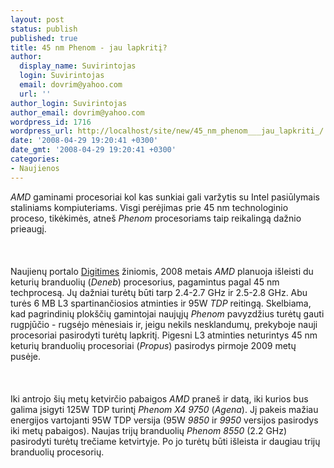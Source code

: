 ```yaml
---
layout: post
status: publish
published: true
title: 45 nm Phenom - jau lapkritį?
author:
  display_name: Suvirintojas
  login: Suvirintojas
  email: dovrim@yahoo.com
  url: ''
author_login: Suvirintojas
author_email: dovrim@yahoo.com
wordpress_id: 1716
wordpress_url: http://localhost/site/new/45_nm_phenom___jau_lapkriti_/
date: '2008-04-29 19:20:41 +0300'
date_gmt: '2008-04-29 19:20:41 +0300'
categories:
- Naujienos
---
```

<p><i>AMD</i> gaminami procesoriai kol kas sunkiai gali varžytis su Intel pasiūlymais staliniams kompiuteriams. Visgi perėjimas prie 45 nm technologinio proceso, tikėkimės, atneš <i>Phenom</i> procesoriams taip reikalingą dažnio prieaugį.<br />
<br><br />
<br>Naujienų portalo <a class="ns" href="http://www.digitimes.com/mobos/a20080428PD219.html">Digitimes</a> žiniomis, 2008 metais <i>AMD</i> planuoja išleisti du keturių branduolių (<i>Deneb</i>) procesorius, pagamintus pagal 45 nm techprocesą. Jų dažniai turėtų būti tarp 2.4-2.7 GHz ir 2.5-2.8 GHz. Abu turės 6 MB L3 spartinančiosios atminties ir 95W <i>TDP</i> reitingą. Skelbiama, kad pagrindinių plokščių gamintojai naujųjų <i>Phenom</i> pavyzdžius turėtų gauti rugpjūčio - rugsėjo mėnesiais ir, jeigu nekils nesklandumų, prekyboje nauji procesoriai pasirodyti turėtų lapkritį. Pigesni L3 atminties neturintys 45 nm keturių branduolių procesoriai (<i>Propus</i>) pasirodys pirmoje 2009 metų pusėje.<br />
<br><br />
<br>Iki antrojo šių metų ketvirčio pabaigos <i>AMD</i> praneš ir datą, iki kurios bus galima įsigyti 125W TDP turintį <i>Phenom X4 9750</i> (<i>Agena</i>). Jį pakeis mažiau energijos vartojanti 95W TDP versija (95W <i>9850</i> ir <i>9950</i> versijos pasirodys iki metų pabaigos). Naujas trijų branduolių <i>Phenom 8550</i> (2.2 GHz) pasirodyti turėtų trečiame ketvirtyje. Po jo turėtų būti išleista ir daugiau trijų branduolių procesorių.</p>
